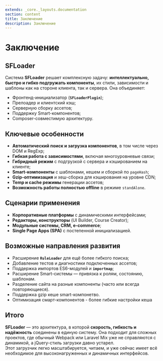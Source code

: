 ```yaml
---
extends: _core._layouts.documentation
section: content
title: Заключение
description: Заключение
---
```


# Заключение

## SFLoader

Система **SFLoader** решает комплексную задачу: **интеллектуально, быстро и гибко подгружать компоненты**, их стили,
зависимости и шаблоны как на стороне клиента, так и сервера. Она объединяет:

* Фронтенд-инициализатор (**`SFLoaderPlugin`**);
* Прелоадер и клиентский кэш;
* Серверную сборку ассетов;
* Поддержку Smart-компонентов;
* Composer-совместимую архитектуру.

## Ключевые особенности

* **Автоматический поиск и загрузка компонентов**, в том числе через DOM и RegExp;
* **Гибкая работа с зависимостями**, включая многоуровневые связи;
* **Гибридный режим** с подгрузкой с сервера и кэшированием на клиенте;
* **Smart-компоненты** с шаблонами, кешем и сборкой по `pageHash`;
* **Gzip-оптимизация** и хеш-сборка для кэширования на уровне CDN;
* **Temp и cache режимы** генерации ассетов;
* **Возможность работы полностью offline** в режиме `standAlone`.


## Сценарии применения

* **Корпоративные платформы** с динамическими интерфейсами;
* **Редакторы, конструкторы** (UI Builder, Course Creator);
* **Модульные системы, CRM, e-commerce**;
* **Single Page Apps (SPA)** с постепенной инициализацией.

## Возможные направления развития

* Расширение **`RuleLoader`** для ещё более гибкого поиска;
* Добавление тестов и диагностики подключенных ассетов;
* Поддержка импортов ES6-модулей и **`importmap`**;
* Расширение Smart-системы — привязка к ролям, состоянию, шаблонам.
* Разделение сайта на разные компоненты (часто или всегда повторяющиеся).
* Поддержка gzip кеше smart-компонетво.
* Оптимизация смарт-компонентов \- более гибкие настройки кеша

## Итого

**SFLoader** — это архитектура, в которой **скорость, гибкость и надёжность** соединены в единую систему. Она подходит
для сложных проектов, где обычный Webpack или Laravel Mix уже не справляются с динамикой, а jQuery-стиль загрузки давно
устарел.  
Этот загрузчик легко масштабируется, читаем, и уже сейчас имеет всё необходимое для высоконагруженных и динамичных
интерфейсов.
